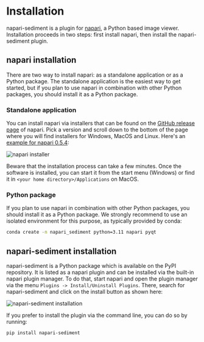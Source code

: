 # Installation

napari-sediment is a plugin for [napari](https://napari.org), a Python based image viewer. Installation proceeds in two steps: first install napari, then install the napari-sediment plugin.

## napari installation

There are two way to install napari: as a standalone application or as a Python package. The standalone application is the easiest way to get started, but if you plan to use napari in combination with other Python packages, you should install it as a Python package.

### Standalone application

You can install napari via installers that can be found on the [GitHub release page](https://github.com/napari/napari/releases) of napari. Pick a version and scroll down to the bottom of the page where you will find installers for Windows, MacOS and Linux. Here's an [example for napari 0.5.4](https://github.com/napari/napari/releases/tag/v0.5.4):

![napari installer](images/napari_installers.png)

Beware that the installation process can take a few minutes. Once the software is installed, you can start it from the start menu (Windows) or find it in ```<your home directory>/Applications``` on MacOS.

### Python package

If you plan to use napari in combination with other Python packages, you should install it as a Python package. We strongly recommend to use an isolated environment for this purpose, as typically provided by conda:

```bash
conda create -n napari_sediment python=3.11 napari pyqt
```

## napari-sediment installation

napari-sediment is a Python package which is available on the PyPI repository. It is listed as a napari plugin and can be installed via the built-in napari plugin manager. To do that, start napari and open the plugin manager via the menu ```Plugins -> Install/Uninstall Plugins```. There, search for napari-sediment and click on the install button as shown here:

![napari-sediment installation](images/plugin_manager.png)

If you prefer to install the plugin via the command line, you can do so by running:

```bash
pip install napari-sediment
```
